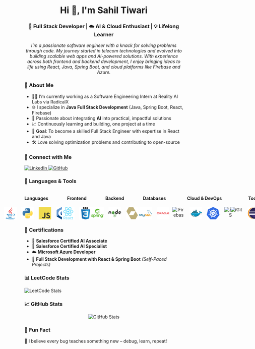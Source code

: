 <h1 align="center">Hi 👋, I'm Sahil Tiwari</h1>
<h3 align="center">🚀 Full Stack Developer | ☁️ AI & Cloud Enthusiast | 💡 Lifelong Learner</h3>

<p align="center">
  <em>I’m a passionate software engineer with a knack for solving problems through code. My journey started in telecom technologies and evolved into building scalable web apps and AI-powered solutions. With experience across both frontend and backend development, I enjoy bringing ideas to life using React, Java, Spring Boot, and cloud platforms like Firebase and Azure.</em>
</p>

### 🚀 About Me
- 👨‍💻 I’m currently working as a Software Engineering Intern at Reality AI Labs via RadicalX  
- 🌐 I specialize in **Java Full Stack Development** (Java, Spring Boot, React, Firebase)
- 🤖 Passionate about integrating **AI** into practical, impactful solutions  
- 📈 Continuously learning and building, one project at a time  
- 🎯 **Goal**: To become a skilled Full Stack Engineer with expertise in React and Java  
- 🛠️ Love solving optimization problems and contributing to open-source

### 🔗 Connect with Me
<p align="left">
  <a href="https://www.linkedin.com/in/sahil-tiw/" target="_blank">
    <img src="https://img.shields.io/badge/LinkedIn-blue?style=for-the-badge&logo=linkedin&logoColor=white" alt="LinkedIn"/>
  </a>
  <a href="https://github.com/SL-Tiwari/" target="_blank">
    <img src="https://img.shields.io/badge/GitHub-black?style=for-the-badge&logo=github&logoColor=white" alt="GitHub"/>
  </a>
</p>

### 🧠 Languages & Tools

<div style="display: flex; gap: 60px; align-items: center;">
  <!-- Languages -->
  <div style="text-align: center;">
    <h4>Languages</h4>
    <div style="display: flex; gap: 15px; justify-content: center;">
      <img src="https://raw.githubusercontent.com/devicons/devicon/master/icons/java/java-original.svg" width="40" height="40" alt="Java"/>
      <img src="https://raw.githubusercontent.com/devicons/devicon/master/icons/python/python-original.svg" width="40" height="40" alt="Python"/>
      <img src="https://raw.githubusercontent.com/devicons/devicon/master/icons/javascript/javascript-original.svg" width="40" height="40" alt="JavaScript"/>
      <img src="https://raw.githubusercontent.com/devicons/devicon/master/icons/cplusplus/cplusplus-original.svg" width="40" height="40" alt="C++"/>
    </div>
  </div>

  <!-- Frontend -->
  <div style="text-align: center;">
    <h4>Frontend</h4>
    <div style="display: flex; gap: 15px; justify-content: center;">
      <img src="https://raw.githubusercontent.com/devicons/devicon/master/icons/react/react-original-wordmark.svg" width="40" height="40" alt="React"/>
      <img src="https://raw.githubusercontent.com/devicons/devicon/master/icons/css3/css3-original-wordmark.svg" width="40" height="40" alt="CSS3"/>
    </div>
  </div>

  <!-- Backend -->
  <div style="text-align: center;">
    <h4>Backend</h4>
    <div style="display: flex; gap: 15px; justify-content: center;">
      <img src="https://raw.githubusercontent.com/devicons/devicon/master/icons/spring/spring-original-wordmark.svg" width="40" height="40" alt="Spring Boot"/>
      <img src="https://raw.githubusercontent.com/devicons/devicon/master/icons/nodejs/nodejs-original-wordmark.svg" width="40" height="40" alt="Node.js"/>
      <img src="https://raw.githubusercontent.com/devicons/devicon/master/icons/hibernate/hibernate-plain.svg" width="40" height="40" alt="Hibernate"/>
    </div>
  </div>

  <!-- Databases -->
  <div style="text-align: center;">
    <h4>Databases</h4>
    <div style="display: flex; gap: 15px; justify-content: center;">
      <img src="https://raw.githubusercontent.com/devicons/devicon/master/icons/mysql/mysql-original-wordmark.svg" width="40" height="40" alt="MySQL"/>
      <img src="https://raw.githubusercontent.com/devicons/devicon/master/icons/oracle/oracle-original.svg" width="40" height="40" alt="Oracle"/>
    </div>
  </div>

  <!-- Cloud & DevOps -->
  <div style="text-align: center;">
    <h4>Cloud & DevOps</h4>
    <div style="display: flex; gap: 15px; justify-content: center;">
      <img src="https://www.vectorlogo.zone/logos/firebase/firebase-icon.svg" width="40" height="40" alt="Firebase"/>
      <img src="https://raw.githubusercontent.com/devicons/devicon/master/icons/docker/docker-original.svg" width="40" height="40" alt="Docker"/>
      <img src="https://raw.githubusercontent.com/devicons/devicon/master/icons/kubernetes/kubernetes-plain.svg" width="40" height="40" alt="Kubernetes"/>
      <img src="https://cdn.worldvectorlogo.com/logos/amazon-web-services-1.svg" width="40" height="40" alt="AWS"/>
    </div>
  </div>

  <!-- Tools -->
  <div style="text-align: center;">
    <h4>Tools</h4>
    <div style="display: flex; gap: 15px; justify-content: center;">
      <img src="https://www.vectorlogo.zone/logos/git-scm/git-scm-icon.svg" width="40" height="40" alt="Git"/>
      <img src="https://raw.githubusercontent.com/devicons/devicon/master/icons/eclipse/eclipse-original.svg" width="40" height="40" alt="Eclipse"/>
      <img src="https://raw.githubusercontent.com/devicons/devicon/master/icons/vscode/vscode-original.svg" width="40" height="40" alt="VS Code"/>
    </div>
  </div>
</div>

### 📜 Certifications
- 🧠 **Salesforce Certified AI Associate**  
- 🤖 **Salesforce Certified AI Specialist**  
- ☁️ **Microsoft Azure Developer**  
- 🏅 **Full Stack Development with React & Spring Boot** *(Self-Paced Projects)*

### 📊 LeetCode Stats
<p align="left">
  <img src="https://leetcard.jacoblin.cool/sahiltiwari98?ext=heatmap" alt="LeetCode Stats" />
</p>

### 📈 GitHub Stats
<p align="center">
  <img src="https://github-readme-stats.vercel.app/api?username=SL-Tiwari&show_icons=true&theme=radical" alt="GitHub Stats" />
</p>

### 🧩 Fun Fact
🧠 I believe every bug teaches something new – debug, learn, repeat!
